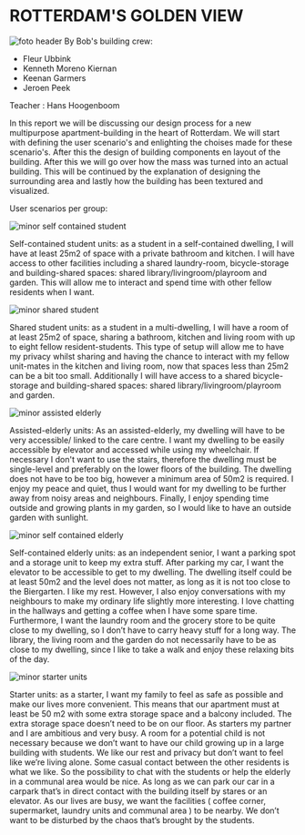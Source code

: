 # ROTTERDAM'S GOLDEN VIEW

![foto header](https://github.com/user-attachments/assets/32ea068c-114d-413a-bce2-2c8e711eb908) 
By Bob's building crew:

- Fleur Ubbink
- Kenneth Moreno Kiernan
- Keenan Garmers
- Jeroen Peek

Teacher : Hans Hoogenboom

In this report we will be discussing our design process for a new multipurpose apartment-building in the heart of Rotterdam. We will start with defining the user scenario's and enlighting the choises made for these scenario's. After this the design of building components en layout of the building. After this we will go over how the mass was turned into an actual building. This will be continued by the explanation of designing the surrounding area and lastly how the building has been textured and visualized.


User scenarios per group:  

![minor self contained student](https://github.com/user-attachments/assets/67cedbe7-c028-4736-b0cb-f9a77493f722)

Self-contained student units: as a student in a self-contained dwelling, I will have at least 25m2 of space with a private bathroom and kitchen. I will have access to other facilities including a shared laundry-room, bicycle-storage and building-shared spaces: shared library/livingroom/playroom and garden. This will allow me to interact and spend time with other fellow residents when I want.  


![minor shared student](https://github.com/user-attachments/assets/f7f1c505-a586-451b-898f-11b2ec031842)

Shared student units: as a student in a multi-dwelling, I will have a room of at least 25m2  of space, sharing a bathroom, kitchen and living room with up to eight fellow resident-students. This type of setup will allow me to have my privacy whilst sharing and having the chance to interact with my fellow unit-mates in the kitchen and living room, now that spaces less than 25m2 can be a bit too small. Additionally I will have access to a shared bicycle-storage and building-shared spaces: shared library/livingroom/playroom and garden.  


![minor assisted elderly](https://github.com/user-attachments/assets/9538f52b-37ca-4a12-93dd-32eeeed5b47a)

Assisted-elderly units: As an assisted-elderly, my dwelling will have to be very accessible/ linked to the care centre. I want my dwelling to be easily accessible by elevator and accessed while using my wheelchair. If necessary I don't want to use the stairs, therefore the dwelling must be single-level and preferably on the lower floors of the building. The dwelling does not have to be too big, however a minimum area of 50m2 is required. I enjoy my peace and quiet, thus I would want for my dwelling to be further away from noisy areas and neighbours. Finally, I enjoy spending time outside and growing plants in my garden, so I would like to have an outside garden with sunlight. 

![minor self contained elderly](https://github.com/user-attachments/assets/def832ad-4652-4aed-90d2-56548c59aace)

Self-contained elderly units: as an independent senior, I want a parking spot and a storage unit to keep my extra stuff. After parking my car, I want the elevator to be accessible to get to my dwelling. The dwelling itself could be at least 50m2 and the level does not matter, as long as it is not too close to the Biergarten. I like my rest. However, I also enjoy conversations with my neighbours to make my ordinary life slightly more interesting. I love chatting in the hallways and getting a coffee when I have some spare time. Furthermore, I want the laundry room and the grocery store to be quite close to my dwelling, so I don’t have to carry heavy stuff for a long way. The library, the living room and the garden do not necessarily have to be as close to my dwelling, since I like to take a walk and enjoy these relaxing bits of the day. 

![minor starter units](https://github.com/user-attachments/assets/37bfff08-3009-4488-a15a-611177515772)

Starter units: as a starter, I want my family to feel as safe as possible and make our lives more convenient. This means that our apartment must at least be 50 m2 with some extra storage space and a balcony included. The extra storage space doesn’t need to be on our floor.  As starters my partner and I are ambitious and very busy. A room for a potential child is not necessary because we don’t want to have our child growing up in a large building with students. We like our rest and privacy but  don’t want to feel like we’re living alone. Some casual contact between the other residents is what we like. So the possibility to chat with the students or help the elderly in a communal area would be nice. As long as we can park our car in a carpark that’s in direct contact with the building itself by stares or an elevator. As our lives are busy, we want the facilities ( coffee corner, supermarket, laundry units and communal area ) to be nearby. We don’t want to be disturbed by the chaos that’s brought by the students. 











